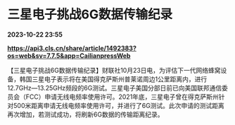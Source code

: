 # 三星电子挑战6G数据传输纪录

**2023-10-22 23:55**

**https://api3.cls.cn/share/article/1492383?os=web&sv=7.7.5&app=CailianpressWeb**

【三星电子挑战6G数据传输纪录】财联社10月23日电，为评估下一代网络蜂窝设备，韩国三星电子表示将在美国得克萨斯州普莱诺周边1公里距离内，进行12.7GHz—13.25GHz频段的6G测试。三星电子美国分部日前已向美国联邦通信委员会（FCC）申请无线电频率使用许可。2021年底，三星电子曾在得克萨斯州针对500米距离申请无线电频率使用许可，并进行了6G测试。此次申请的测试距离再次增加，若测试成功，将刷新6G数据的传输距离纪录。